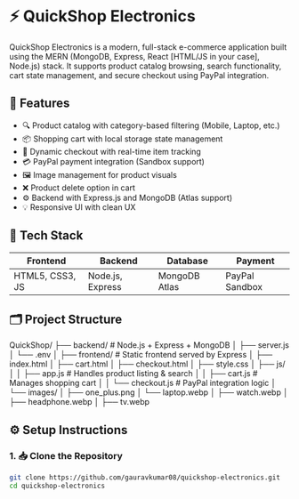 # ⚡ QuickShop Electronics 

QuickShop Electronics is a modern, full-stack e-commerce application built using the MERN (MongoDB, Express, React [HTML/JS in your case], Node.js) stack. It supports product catalog browsing, search functionality, cart state management, and secure checkout using PayPal integration.

## 📌 Features

- 🔍 Product catalog with category-based filtering (Mobile, Laptop, etc.)
- 📦 Shopping cart with local storage state management
- 🧾 Dynamic checkout with real-time item tracking
- 💳 PayPal payment integration (Sandbox support)
- 🖼️ Image management for product visuals
- ❌ Product delete option in cart
- ⚙️ Backend with Express.js and MongoDB (Atlas support)
- 💡 Responsive UI with clean UX


## 🚀 Tech Stack

| Frontend      | Backend       | Database   | Payment         |
|---------------|---------------|------------|-----------------|
| HTML5, CSS3, JS | Node.js, Express | MongoDB Atlas | PayPal Sandbox  |


## 🗂️ Project Structure

QuickShop/
├── backend/                  # Node.js + Express + MongoDB
│   ├── server.js
│   └── .env
│
├── frontend/                 # Static frontend served by Express
│   ├── index.html
│   ├── cart.html
│   ├── checkout.html
│   ├── style.css
│   ├── js/
│   │   ├── app.js           # Handles product listing & search
│   │   ├── cart.js          # Manages shopping cart
│   │   └── checkout.js      # PayPal integration logic
│   └── images/
│       ├── one_plus.png
│       └── laptop.webp
│       ├── watch.webp
│       ├── headphone.webp
│       ├── tv.webp

## ⚙️ Setup Instructions

### 1. 📥 Clone the Repository

```bash
git clone https://github.com/gauravkumar08/quickshop-electronics.git
cd quickshop-electronics



